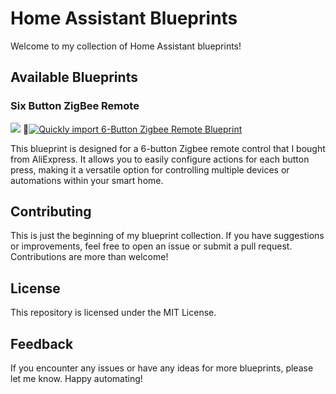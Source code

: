 # Home Assistant Blueprints

Welcome to my collection of Home Assistant blueprints!

## Available Blueprints

### Six Button ZigBee Remote

![](https://zigbee.blakadder.com/assets/images/devices/LoraTap_SS9600ZB.webp)

[![Quickly import 6-Button Zigbee Remote Blueprint](https://my.home-assistant.io/badges/blueprint_import.svg)](https://my.home-assistant.io/redirect/blueprint_import/?blueprint_url=https%3A%2F%2Fgithub.com%2Flucasfeijo%2FHassBlueprints%2Fblob%2Fmain%2FRemote6.yaml)

This blueprint is designed for a 6-button Zigbee remote control that I bought from AliExpress. It allows you to easily configure actions for each button press, making it a versatile option for controlling multiple devices or automations within your smart home.

## Contributing
This is just the beginning of my blueprint collection. If you have suggestions or improvements, feel free to open an issue or submit a pull request. Contributions are more than welcome!

## License
This repository is licensed under the MIT License.

## Feedback
If you encounter any issues or have any ideas for more blueprints, please let me know. Happy automating!

